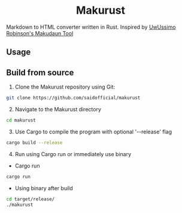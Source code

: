 <h1 align="center">Makurust</h1>

Markdown to HTML converter written in Rust. Inspired by [UwUssimo Robinson's Makudaun Tool](https://github.com/uwussimo/makudaun)

## Usage




## Build from source
1. Clone the Makurust repository using Git:

```bash
git clone https://github.com/saidofficial/makurust
```

2. Navigate to the Makurust directory
```bash
cd makurust
```

3. Use Cargo to compile the program with optional '--release' flag
```bash
cargo build --release
```

4. Run using Cargo run or immediately use binary
- Cargo run
```bash
cargo run
```

- Using binary after build
```bash
cd target/release/
./makurust
```
